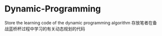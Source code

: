 # Dynamic-Programming
Store the learning code of the dynamic programming algorithm
存放笔者在备战蓝桥杯过程中学习的有关动态规划的代码

